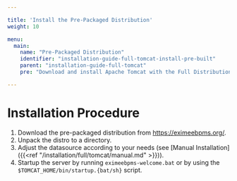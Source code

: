 ```yaml
---

title: 'Install the Pre-Packaged Distribution'
weight: 10

menu:
  main:
    name: "Pre-Packaged Distribution"
    identifier: "installation-guide-full-tomcat-install-pre-built"
    parent: "installation-guide-full-tomcat"
    pre: "Download and install Apache Tomcat with the Full Distribution pre-deployed and pre-configured."

---
```


# Installation Procedure

1.  Download the pre-packaged distribution from https://eximeebpms.org/.
2.  Unpack the distro to a directory.
3.  Adjust the datasource according to your needs (see [Manual Installation]({{<ref "/installation/full/tomcat/manual.md" >}})).
4.  Startup the server by running `eximeebpms-welcome.bat` or by using the `$TOMCAT_HOME/bin/startup.{bat/sh}` script.
